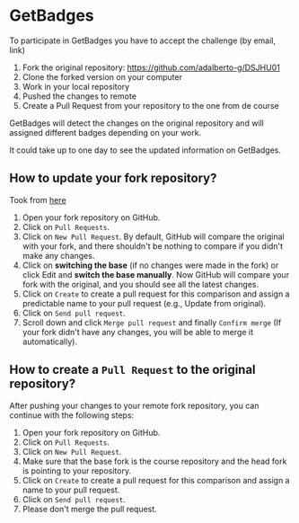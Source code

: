 # GetBadges

To participate in GetBadges you have to accept the challenge (by email, link)

1. Fork the original repository: https://github.com/adalberto-g/DSJHU01
2. Clone the forked version on your computer
3. Work in your local repository
4. Pushed the changes to remote
5. Create a Pull Request from your repository to the one from de course

GetBadges will detect the changes on the original repository and will assigned different badges depending on your work.

It could take up to one day to see the updated information on GetBadges.

## How to update your fork repository?
Took from [here](http://stackoverflow.com/questions/7244321/how-do-i-update-a-github-forked-repository)

1. Open your fork repository on GitHub.
2. Click on `Pull Requests`.
3. Click on `New Pull Request`. By default, GitHub will compare the original with your fork, and there shouldn't be nothing to compare if you didn't make any changes.
4. Click on __switching the base__ (if no changes were made in the fork) or click Edit and __switch the base manually__. Now GitHub will compare your fork with the original, and you should see all the latest changes.
5. Click on `Create` to create a pull request for this comparison and assign a predictable name to your pull request (e.g., Update from original).
6. Click on `Send pull request`.
7. Scroll down and click `Merge pull request` and finally `Confirm merge` (If your fork didn't have any changes, you will be able to merge it automatically).

## How to create a `Pull Request` to the original repository?
After pushing your changes to your remote fork repository, you can continue with the following steps:

1. Open your fork repository on GitHub.
2. Click on `Pull Requests`.
3. Click on `New Pull Request`.
4. Make sure that the base fork is the course repository and the head fork is pointing to your repository.
5. Click on `Create` to create a pull request for this comparison and assign a name to your pull request.
6. Click on `Send pull request`.
7. Please don't merge the pull request.